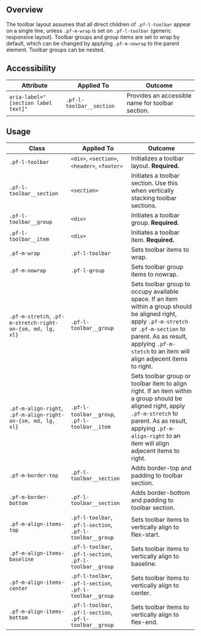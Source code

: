 ## Overview

The toolbar layout assumes that all direct children of `.pf-l-toolbar` appear on a single line, unless `.pf-m-wrap` is set on `.pf-l-toolbar` (generic responsive layout). Toolbar groups and group items are set to wrap by default, which can be changed by applying `.pf-m-nowrap` to the parent element. Toolbar groups can be nested.

## Accessibility

| Attribute | Applied To | Outcome |
| -- | -- | -- |
| `aria-label="[section label text]"` | `.pf-l-toolbar__section` | Provides an accessible name for toolbar section. |


## Usage

| Class | Applied To | Outcome |
| -- | -- | -- |
| `.pf-l-toolbar` | `<div>`, `<section>`, `<header>`, `<footer>` |  Initializes a toolbar layout. **Required.** |
| `.pf-l-toolbar__section` | `<section>` |  Initiates a toolbar section. Use this when vertically stacking toolbar sections. |
| `.pf-l-toolbar__group` | `<div>` |  Initiates a toolbar group. **Required.** |
| `.pf-l-toolbar__item` | `<div>` |  Initiates a toolbar item. **Required.** |
| `.pf-m-wrap` | `.pf-l-toolbar` |  Sets toolbar items to wrap. |
| `.pf-m-nowrap` | `.pf-l-group` |  Sets toolbar group items to nowrap. |
| `.pf-m-stretch`, `.pf-m-stretch-right-on-{sm, md, lg, xl}` | `.pf-l-toolbar__group` | Sets toolbar group to occupy available space. If an item within a group should be aligned right, apply `.pf-m-stretch` or `.pf-m-section` to parent. As as result, applying `.pf-m-stetch` to an item will align adjecent items to right. |
| `.pf-m-align-right`, `.pf-m-align-right-on-{sm, md, lg, xl}` | `.pf-l-toolbar__group`, `.pf-l-toolbar__item` | Sets toolbar group or toolbar item to align right. If an item within a group should be aligned right, apply `.pf-m-stretch` to parent. As as result, applying `.pf-m-align-right` to an item will align adjecent items to right. |
| `.pf-m-border-top` | `.pf-l-toolbar__section` |  Adds border-top and padding to toolbar section. |
| `.pf-m-border-bottom` | `.pf-l-toolbar__section` |  Adds border-bottom and padding to toolbar section. |
| `.pf-m-align-items-top` | `.pf-l-toolbar`, `.pf-l-section`, `.pf-l-toolbar__group` |  Sets toolbar items to vertically align to flex-start. |
| `.pf-m-align-items-baseline` | `.pf-l-toolbar`, `.pf-l-section`, `.pf-l-toolbar__group` |  Sets toolbar items to vertically align to baseline. |
| `.pf-m-align-items-center` | `.pf-l-toolbar`, `.pf-l-section`, `.pf-l-toolbar__group` |  Sets toolbar items to vertically align to center. |
| `.pf-m-align-items-bottom` | `.pf-l-toolbar`, `.pf-l-section`, `.pf-l-toolbar__group` |  Sets toolbar items to vertically align to flex-end. |
